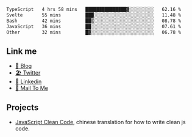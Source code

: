<!--START_SECTION:waka-->

```txt
TypeScript   4 hrs 58 mins   ███████████████▓░░░░░░░░░   62.16 %
Svelte       55 mins         ███░░░░░░░░░░░░░░░░░░░░░░   11.48 %
Bash         42 mins         ██▒░░░░░░░░░░░░░░░░░░░░░░   08.78 %
JavaScript   36 mins         ██░░░░░░░░░░░░░░░░░░░░░░░   07.61 %
Other        32 mins         █▓░░░░░░░░░░░░░░░░░░░░░░░   06.78 %
```

<!--END_SECTION:waka-->

## Link me

- [📕 Blog](https://chris-yu.vercel.app/)
- [🏖️ Twitter](https://twitter.com/yuetong3yu)
- [🧳 Linkedin](https://www.linkedin.com/in/yuetong3yu)
- [📧 Mail To Me](mailto:yuetong3yu@gmail.com)


## Projects 

- [JavaScript Clean Code](https://js-clean-code-cn.vercel.app/), chinese translation for how to write clean js code.
